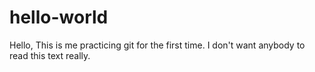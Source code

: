 # hello-world

Hello,
This is me practicing git for the first time. I don't want anybody to read this text really.
